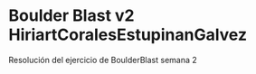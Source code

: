 # Boulder Blast v2 HiriartCoralesEstupinanGalvez
 Resolución del ejercicio de BoulderBlast semana 2
